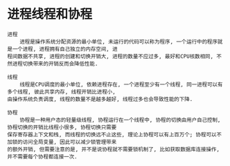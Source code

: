 # 进程线程和协程

    进程
        进程是操作系统分配资源的最小单位, 未运行的代码可以称为程序, 一个运行中的程序就是一个进程, 进程拥有自己独立的内存空间, 进
    程间数据不共享, 进程的创建和切换开销大, 进程的数量不应过多, 最好和CPU核数相同, 不然进程切换带来的开销反而会降低性能.

    线程
        线程是CPU调度的最小单位, 依赖进程存在, 一个进程至少有一个线程, 同一进程可以有多个线程, 彼此共享内存, 线程开销比进程小,
    由操作系统负责调度, 线程的数量不是越多越好, 线程过多也会导致性能的下降.

    协程
        协程是一种用户态的轻量级线程, 协程运行在一个线程中, 协程的切换由用户自己控制, 协程切换的开销比线程小很多, 协程切换只需要
    保存寄存器上下文和栈, 而线程的切换远不止这些, 理论上协程可以有上百万个; 协程可以不加锁的访问全局变量, 因此可以减少锁管理带来
    的额外开销, 但需要注意的是, 并不是说协程就不需要锁机制了, 比如获取数据库连接操作, 并不需要每个协程都连接一次.